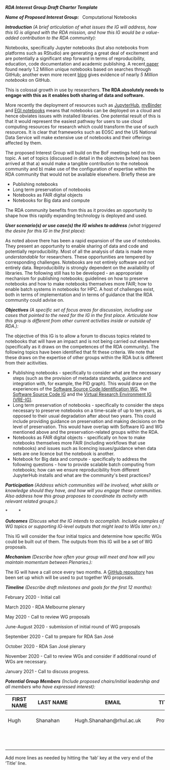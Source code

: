 ***RDA Interest Group Draft Charter Template***

***Name of Proposed Interest Group:***  Computational Notebooks  

***Introduction*** *(A brief articulation of what issues the IG will
address, how this IG is aligned with the RDA mission, and how this IG
would be a value-added contribution to the RDA community):*

Notebooks, specifically Jupyter notebooks (but also notebooks from platforms such  as RStudio) are generating a great deal of excitement and are  potentially a significant step forward in terms of reproducibility,  education, code documentation and academic publishing. A recent[ paper](https://github.com/rdanotebooksbof/outline/blob/master/www.ic.uff.br/~leomurta/papers/pimentel2019a.pdf) found nearly 1.2 Million unique notebooks based on searches through GitHub; another even more recent [blog](https://kyso.io/KyleOS/nbestimate) gives evidence of nearly *5 Million notebooks* on GitHub.

This is colossal growth in use by researchers. **The RDA absolutely needs to engage with this as it enables both sharing of data and software.**

More recently the deployment of resources such as [JupyterHub](https://jupyter.org/hub), [myBinder](https://gke.mybinder.org/) and [EGI notebooks](https://notebooks.egi.eu/hub/login) means that notebooks can be deployed on a cloud and hence obviates issues with installed libraries. One potential result of this is that it would represent the easiest pathway for users to use cloud computing  resources for research which could transform the use of such resources.  It is clear that frameworks such as EOSC and the US National Data  Service will make extensive use of notebooks and their offerings  affected by them. 

The proposed Interest Group will build on the BoF meetings held on this topic. A set of topics (discussed in detail in the objectves below) has been arrived at that a) would make a tangible contribution to the notebook community and b) make use of the configuration of expertise within the RDA community that would not be available elsewhere. Briefly these are 

- Publishing notebooks
- Long term preservation of notebooks
- Notebooks as FAIR digital objects
- Notebooks for Big data and compute 

The RDA community benefits from this as it provides an opportunity to shape how this rapidly expanding technology is deployed and used.  

 

***User scenario(s) or use case(s) the IG wishes to address** (what
triggered the desire for this IG in the first place):*

As noted above there has been a rapid expansion of the use of notebooks. They present an opportunity to enable sharing of data and code and potentially reproducibility. Most of all the analysis of data is made more *understandable* for researchers. These opportunities are tempered by corresponding challenges. Notebooks are not entirely software and not entirely data. Reproducibility is strongly dependent on the availability of libraries. The following still has to be developed -  an approporiate mechanism for publishing notebooks; guidelines on how to preserve notebooks and how to make notebooks themselves more FAIR; how to enable batch systems in notebooks for HPC.  A host of challenges exist, both in terms of implementation and in terms of guidance that the RDA community could advise on.  

***Objectives** (A specific set of focus areas for discussion, including
use cases that pointed to the need for the IG in the first place. 
 Articulate how this group is different from other current activities
inside or outside of RDA.):*

The objective of this IG is to allow a forum to discuss topics related to notebooks that will have an impact and is not being carried out elsewhere (specifically as it draws on the competences of the RDA community). The following topics have been identified that fit these criteria. We note that these draws on the expertise of other groups within the RDA but  is different from their acitivities.

- Publishing notebooks - specifically to consider what are the necessary steps (such as the provision of metadata standards, guidance and integration with, for example, the PID graph). This would draw on the experiences of the [Software Source Code Identification WG](https://www.rd-alliance.org/groups/software-source-code-identification-wg), the [Software Source Code IG](https://www.rd-alliance.org/groups/software-source-code-ig) and the [Virtual Research Environment IG (VRE-IG)](https://www.rd-alliance.org/groups/vre-ig.html). 
- Long term preservation of notebooks - specifically to consider the steps necessary to preserve notebooks on a time-scale of up to ten years, as opposed to their usual degradation after about two years. This could include providing guidance on preservation and making decisions on the level of preservation. This would have overlap with Software IG and WG mentioned above and the preservation-related groups within the RDA.
- Notebooks as FAIR digital objects - specifically on how to make notebooks themselves more FAIR (including workflows that use notebooks) and issues such as licencing issues/guidance when data sets are one licence but the notebook is another.
- Notebook for Big data and compute - specifically to address the following questions - how to provide scalable batch computing from notebooks; how can we ensure reproducibility from different JupyterHub installs and what are the community's best practices?

***Participation** (Address which communities will be involved, what
skills or knowledge should they have, and how will you engage these
communities.  Also address how this group proposes to coordinate its
activity with relevant related groups.):*

\*     *

***Outcomes** (Discuss what the IG intends to accomplish.  Include
examples of WG topics or supporting IG-level outputs that might lead to
WGs later on.):*

This IG will consider the four initial topics and determine how specific WGs could be built out of them. The outputs from this IG will be a set of WG proposals. 

***Mechanism** (Describe how often your group will meet and how will you
maintain momentum between Plenaries.):*

The IG will have a call once every two months. A [GitHub repository](https://github.com/hughshanahan/RDAComputationalNotebooks) has been set up which will be used to put together WG proposals.

***Timeline** (Describe draft milestones and goals for the first 12
months):*

February 2020 - Initial call

March 2020 - RDA Melbourne plenary

May 2020 - Call to review WG proposals

June-August 2020 - submission of initial round of WG proposals

September 2020 - Call to prepare for RDA San José

October 2020 - RDA San José plenary

November 2020 - Call to review WGs and consider if additional round of WGs are necessary. 

January 2021 - Call to discuss progress.

***Potential Group Members** (Include proposed chairs/initial leadership
and all members who have expressed interest):*

<table>
<thead>
<tr class="header">
<th>FIRST NAME</th>
<th>LAST NAME</th>
<th>EMAIL</th>
<th>TITLE</th>
</tr>
</thead>
<tbody>
<tr class="odd">
<td> Hugh    </td>
<td> Shanahan    </td>
<td> Hugh.Shanahan@rhul.ac.uk    </td>
<td>  Prof.   </td>
</tr>
<tr class="even">
<td>     </td>
<td>     </td>
<td>     </td>
<td>     </td>
</tr>
<tr class="odd">
<td>     </td>
<td>     </td>
<td>     </td>
<td>     </td>
</tr>
<tr class="even">
<td>     </td>
<td>     </td>
<td>     </td>
<td>     </td>
</tr>
</tbody>
</table>

Add more lines as needed by hitting the ‘tab’ key at the very end of the
‘Title’ line.
